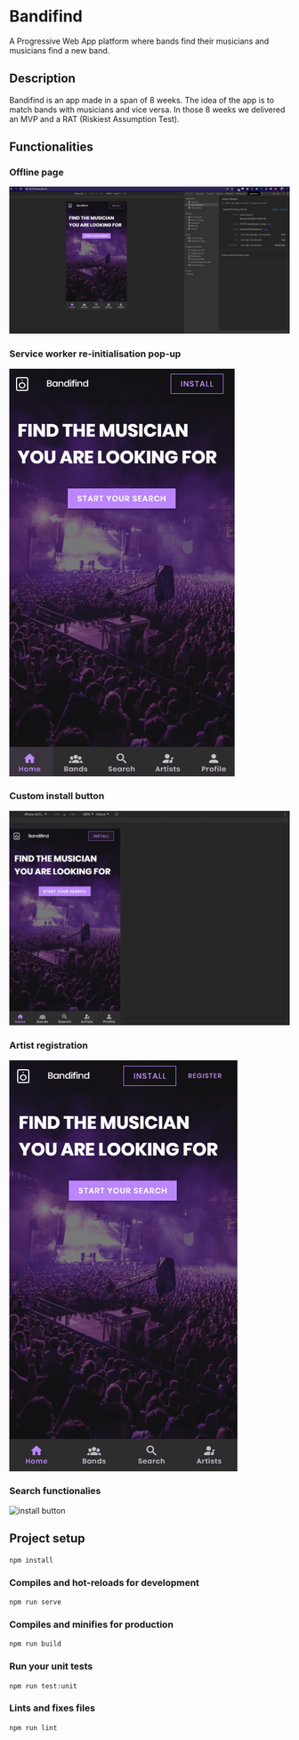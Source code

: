 # Bandifind

A Progressive Web App platform where bands find their musicians and musicians find a new band.

## Description

Bandifind is an app made in a span of 8 weeks. The idea of the app is to match bands with musicians and vice versa. In those 8 weeks we delivered an MVP and a RAT (Riskiest Assumption Test).

## Functionalities

### Offline page

<img src="demo/bandifind_offline.gif" alt="offline page">

### Service worker re-initialisation pop-up

![Service-worker](demo/gif.gif)

### Custom install button

![install button](demo/gif2.gif)

### Artist registration

![install button](demo/gif3.gif)

### Search functionalies

![install button](demo/gif4.gif)

## Project setup
```
npm install
```

### Compiles and hot-reloads for development
```
npm run serve
```

### Compiles and minifies for production
```
npm run build
```

### Run your unit tests
```
npm run test:unit
```

### Lints and fixes files
```
npm run lint
```
